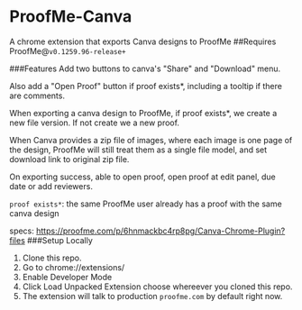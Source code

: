# ProofMe-Canva
A chrome extension that exports Canva designs to ProofMe
##Requires ProofMe@`v0.1259.96-release+ `

<!--<img src="https://github.com/proofme/proofme-canva/blob/master/images/example.png?raw=true">-->
###Features
Add two buttons to canva's "Share" and "Download" menu.

Also add a "Open Proof" button if proof exists*, including a tooltip if there are comments.

When exporting a canva design to ProofMe, if proof exists*, we create a new file version. If not create we a new proof.

When Canva provides a zip file of images, where each image is one page of the design, ProofMe will still treat them as a single file model, and set download link to original zip file.

On exporting success, able to open proof, open proof at edit panel, due date or add reviewers.


`proof exists*`: the same ProofMe user already has a proof with the same canva design

specs: https://proofme.com/p/6hnmackbc4rp8pg/Canva-Chrome-Plugin?files
###Setup Locally
1. Clone this repo.
2. Go to chrome://extensions/
3. Enable Developer Mode
4. Click Load Unpacked Extension choose whereever you cloned this repo.
5. The extension will talk to production `proofme.com` by default right now.
